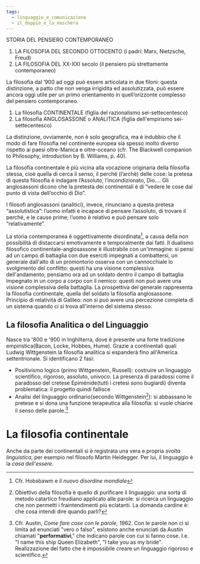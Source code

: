 ```yaml
---
tags:
  - linguaggio_e_comunicazione
  - il_doppio_e_la_maschera
---
```

STORIA DEL PENSIERO CONTEMPORANEO
1. LA FILOSOFIA DEL SECONDO OTTOCENTO (i padri: Marx, Nietzsche, Freud) 
2. LA FILOSOFIA DEL XX-XXI secolo (il pensiero più strettamente contemporaneo) 

La filosofia dal ‘900 ad oggi può essere articolata in due filoni: questa distinzione, a patto che non venga irrigidita ed assolutizzata, può essere ancora oggi utile per un primo orientamento in quell’orizzonte complesso del pensiero contemporaneo.
1. La filosofia CONTINENTALE (figlia del razionalismo sei-settecentesco)
2. La filosofia ANGLOSASSONE o ANALITICA (figlia dell'empirismo sei-settecentesco)

La distinzione, ovviamente, non è solo geografica, ma è indubbio che il modo di fare filosofia nel continente europea sia spesso molto diverso rispetto ai paesi oltre-Manica e oltre-oceano (cfr. The Blackwell companion to Philosophy, introduction by B. Williams, p. 40).

La filosofia continentale è più vicina alla vocazione originaria della filosofia stessa, cioè quella di cerca il senso, il perché (l’archè) delle cose: la pretesa di questa filosofia è indagare l’Assoluto, l’incondizionato, Dio…. Gli anglosassoni dicono che la pretesta dei continentali è di “vedere le cose dal punto di vista dell’occhio di Dio”.

I filosofi anglosassoni (analitici), invece, rinunciano a questa pretesa “assolutistica”: l’uomo infatti è incapace di pensare l’assoluto, di trovare il perché, e le cause prime; l’uomo è relativo e può pensare solo “relativamente”.

La storia contemporanea è oggettivamente disordinata[^1], a causa della non possibilità di distaccarsi emotivamente e temporalmente dai fatti. Il dualismo filosofico continentale-anglosassone è illustrabile con un'immagine: si pensi ad un campo di battaglia con due eserciti impegnati a combattersi, un generale dall'alto di un promontorio osserva con un cannocchiale lo svolgimento del conflitto: questi ha una visione complessiva dell'andamento; pensiamo ora ad un soldato dentro il campo di battaglia impegnato in un corpo a corpo con il nemico: questi non può avere una visione complessiva della battaglia. La prospettiva del generale rappresenta la filosofia continentale, quella del soldato la filosofia anglosassone.
Principio di relatività di Galileo: non si può avere una percezione completa di un sistema quando ci si trova all'interno del sistema stesso. 

## La filosofia Analitica o del Linguaggio

Nasce tra '800 e '900 in Inghilterra, dove è presente una forte tradizione empiristica(Bacon, Locke, Hobbes, Hume). Grazie a continentali quali Ludwig Wittgenstein la filosofia analitica si espanderà fino all'America settentrionale.
Si identificano 2 fasi:
- Positivismo logico (primo Wittgenstein, Russell): costruire un linguaggio scientifico, rigoroso, assoluto, univoco. La presenza di paradossi come il paradosso del cretese Epiménide(tutti i cretesi sono bugiardi) diventa problematica: il progetto quindi fallisce 
- Analisi del linguaggio ordinario(secondo Wittgenstein[^2]): si abbassano le pretese e si dona una funzione terapeutica alla filosofia: si vuole chiarire il senso delle parole.[^3]

# La filosofia continentale

Anche da parte dei continentali si è registrata una vera e propria *svolta linguistica*, per esempio nel filosofo Martin Heidegger. Per lui, il linguaggio è la *casa dell'essere*.




[^1]: Cfr. Hobsbawm e il *nuovo disordine mondiale* 

[^2]: Obiettivo della filosofia è quello di purificare il linguaggio: una sorta di metodo catartico freudiano applicato alle parole: si ricerca un linguaggio che non permetti i fraintendimenti più eclatanti. La domanda cardine è: che cosa intendi dire quando parli?

[^3]: Cfr. Austin, *Come fare cose con le parole,* 1962. Con le parole non ci si limita ad enunciati "vero o falso", esistono anche enunciati da Austin chiamati "**performativi**," che indicano parole con cui si fanno cose. I.e. "I name this ship Queen Elizabeth", "I take you as my bride". Realizzazione del fatto che è impossibile creare un linguaggio rigoroso e scientifico. 



